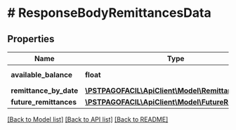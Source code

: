 # # ResponseBodyRemittancesData

## Properties

Name | Type | Description | Notes
------------ | ------------- | ------------- | -------------
**available_balance** | **float** | Monto de la transacción | [optional] 
**remittance_by_date** | [**\PSTPAGOFACIL\ApiClient\Model\RemittanceByDate**](RemittanceByDate.md) |  | [optional] 
**future_remittances** | [**\PSTPAGOFACIL\ApiClient\Model\FutureRemittances**](FutureRemittances.md) |  | [optional] 

[[Back to Model list]](../../README.md#documentation-for-models) [[Back to API list]](../../README.md#documentation-for-api-endpoints) [[Back to README]](../../README.md)


